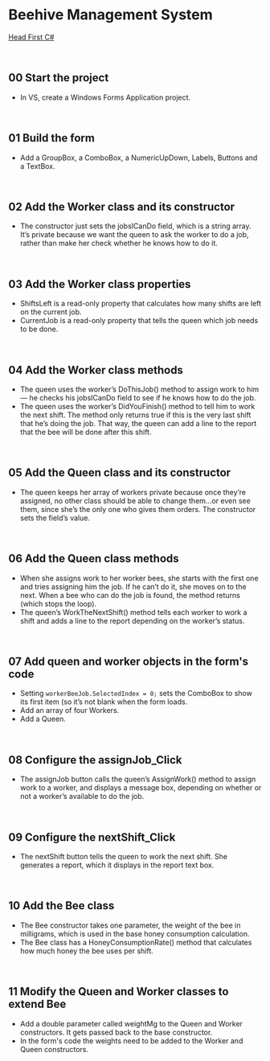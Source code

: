 # Beehive Management System
[Head First C#](http://www.headfirstlabs.com/books//hfcsharp/)

&nbsp;
## 00 Start the project
* In VS, create a Windows Forms Application project.

&nbsp;
## 01 Build the form
* Add a GroupBox, a ComboBox, a NumericUpDown, Labels, Buttons and a TextBox.

&nbsp;
## 02 Add the Worker class and its constructor
* The constructor just sets the jobsICanDo field, which is a string array. It’s private because we want the queen to ask the worker to do a job, rather than make her check whether he knows how to do it.

&nbsp;
## 03 Add the Worker class properties
* ShiftsLeft is a read-only property that calculates how many shifts are left on the current job.
* CurrentJob is a read-only property that tells the queen which job needs to be done.

&nbsp;
## 04 Add the Worker class methods
* The queen uses the worker’s DoThisJob() method to assign work to him — he checks his jobsICanDo field to see if he knows how to do the job.
* The queen uses the worker’s DidYouFinish() method to tell him to work the next shift. The method only returns true if this is the very last shift that he’s doing the job. That way, the queen can add a line to the report that the bee will be done after this shift.


&nbsp;
## 05 Add the Queen class and its constructor
* The queen keeps her array of workers private because once they’re assigned, no other class should be able to change them…or even see them, since she’s the only one who gives them orders. The constructor sets the field’s value.

&nbsp;
## 06 Add the Queen class methods
* When she assigns work to her worker bees, she starts with the first one and tries assigning him the job. If he can’t do it, she moves on to the next. When a bee who can do the job is found, the method returns (which stops the loop).
* The queen’s WorkTheNextShift() method tells each worker to work a shift and adds a line to the report depending on the worker’s status.

&nbsp;
## 07 Add queen and worker objects in the form's code
* Setting `workerBeeJob.SelectedIndex = 0;` sets the ComboBox to show its first item (so it’s not blank when the form loads.
* Add an array of four Workers.
* Add a Queen.

&nbsp;
## 08 Configure the assignJob_Click
* The assignJob button calls the queen’s AssignWork() method to assign work to a worker, and displays a message box, depending on whether or not a worker’s available to do the job.

&nbsp;
## 09 Configure the nextShift_Click
* The nextShift button tells the queen to work the next shift. She generates a report, which it displays in the report text box.

&nbsp;
## 10 Add the Bee class
* The Bee constructor takes one parameter, the weight of the bee in milligrams, which is used in the base honey consumption calculation.
* The Bee class has a HoneyConsumptionRate() method that calculates how much honey the bee uses per shift.

&nbsp;
## 11 Modify the Queen and Worker classes to extend Bee
* Add a double parameter called weightMg to the Queen and Worker constructors. It gets passed back to the base constructor.
* In the form's code the weights need to be added to the Worker and Queen constructors.
